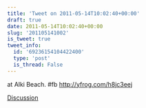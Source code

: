 ```yaml
---
title: 'Tweet on 2011-05-14T10:02:40+00:00'
draft: true
date: 2011-05-14T10:02:40+00:00
slug: '201105141002'
is_tweet: true
tweet_info:
  id: '69236154104422400'
  type: 'post'
  is_thread: False
---
```




at Alki Beach. #fb
 <http://yfrog.com/h8jc3eej>

[Discussion](https://x.com/sytelus/status/69236154104422400)
